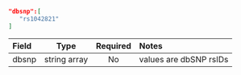 ```json
"dbsnp":[
   "rs1042821"
]
```
| Field            | Type         | Required | Notes                     |
|:-----------------|:------------:|:--------:|:--------------------------|
| dbsnp            | string array | No       | values are dbSNP rsIDs    |
